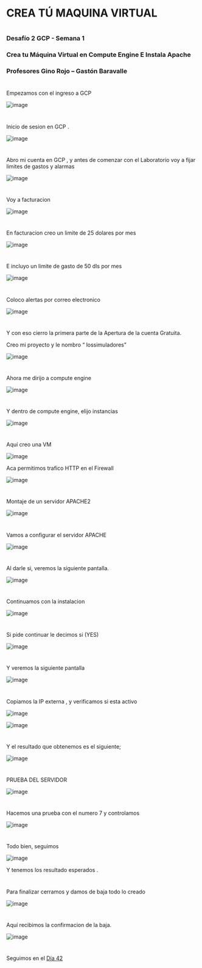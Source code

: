 

# CREA TÚ MAQUINA VIRTUAL


#

### Desafío 2 GCP - Semana 1  
### Crea tu Máquina Virtual en Compute Engine  E Instala Apache
### Profesores Gino Rojo – Gastón Baravalle

#

Empezamos con el ingreso a GCP

![image](https://user-images.githubusercontent.com/96561825/173627959-dcd9f8be-1f95-4716-869a-fa267fd9945d.png)

#
Inicio de sesion en GCP .

![image](https://user-images.githubusercontent.com/96561825/173628041-f52b809f-5e51-4afb-a938-2bc699812aab.png)

#

Abro mi cuenta en GCP , y antes de comenzar con el Laboratorio  voy a fijar limites de gastos y alarmas

![image](https://user-images.githubusercontent.com/96561825/173628120-2f9dd106-4ad2-4983-97d7-928dca455fc7.png)

#

Voy a facturacion

![image](https://user-images.githubusercontent.com/96561825/173628190-d48fcbfb-e1f8-4c27-844a-cb586be29c5f.png)

#

En facturacion creo un limite de 25 dolares por mes

![image](https://user-images.githubusercontent.com/96561825/173628264-ac9937ab-c3d5-4759-a528-231fe92e758e.png)

#

E incluyo un limite de gasto de 50 dls por mes

![image](https://user-images.githubusercontent.com/96561825/173628304-668ae460-88bf-416c-9f49-f3d50686b8ae.png)

#
Coloco alertas por correo electronico

![image](https://user-images.githubusercontent.com/96561825/173628361-77b05e65-2ac6-4831-8034-ced952b8bdc3.png)

#

Y con eso cierro la primera parte de la Apertura de la cuenta Gratuita.

Creo mi proyecto  y le nombro “ lossimuladores”

![image](https://user-images.githubusercontent.com/96561825/173628424-07dd51ad-18a8-4eba-9424-451cd8eff785.png)

#

Ahora me dirijo a compute engine

![image](https://user-images.githubusercontent.com/96561825/173628481-8defcac1-adce-4827-a2d9-1e3c70a41c54.png)

#

Y dentro de compute engine, elijo instancias

![image](https://user-images.githubusercontent.com/96561825/173628542-9cdb6096-53fb-467b-a440-5a775a4ab191.png)

#

Aquí creo una VM

![image](https://user-images.githubusercontent.com/96561825/173628593-340b8745-4d36-43d6-bcb2-de197cc2bdc8.png)

Aca permitimos  trafico HTTP en el Firewall

![image](https://user-images.githubusercontent.com/96561825/173628641-8ee00165-a438-428a-987e-6033000eaf92.png)

#

Montaje de un servidor APACHE2

![image](https://user-images.githubusercontent.com/96561825/173628717-a5610a40-b8f0-4f9f-b07c-ed016ec30478.png)

#

Vamos a configurar el servidor APACHE

![image](https://user-images.githubusercontent.com/96561825/173628789-c6ef93f5-98ab-484f-998f-6c3995dded6c.png)

#

Al darle si, veremos la siguiente pantalla.

![image](https://user-images.githubusercontent.com/96561825/173628831-0dc99475-e7bb-40f3-8e0c-5e2cddba62a0.png)

#

Continuamos con la instalacion

![image](https://user-images.githubusercontent.com/96561825/173628888-9cd64ba4-0cda-40f4-86a5-652b9f0ef117.png)

#

Si pide continuar le decimos si (YES)

![image](https://user-images.githubusercontent.com/96561825/173628936-58af55e9-5507-4aff-bc77-addc8090ca1e.png)

#

Y veremos la siguiente pantalla

![image](https://user-images.githubusercontent.com/96561825/173628982-52cd23f9-3b66-4dc1-9cf3-84abfabc4f2e.png)

#

Copiamos la IP externa , y verificamos si esta activo

![image](https://user-images.githubusercontent.com/96561825/173629013-a25e1b88-1151-42fd-92f4-0193c64559e0.png)

![image](https://user-images.githubusercontent.com/96561825/173629044-14bbba82-36cf-42da-b3ce-426c935a2fcb.png)

#

Y el resultado que obtenemos es el siguiente;

![image](https://user-images.githubusercontent.com/96561825/173629084-25f8c98c-3b44-4691-80cd-8b39d4adaf31.png)

#

PRUEBA DEL SERVIDOR

![image](https://user-images.githubusercontent.com/96561825/173629167-4c00fc3e-2bb1-40fb-8ea1-64b19abe8939.png)


#

Hacemos una prueba con el numero 7 y controlamos

![image](https://user-images.githubusercontent.com/96561825/173629211-4082b06a-7722-4798-9ca9-3b765adaa7bb.png)

#


Todo bien, seguimos

![image](https://user-images.githubusercontent.com/96561825/173629280-6963694c-de8a-417d-b959-034cb95caef4.png)

Y tenemos los resultado esperados .

#

Para finalizar cerramos y damos de baja todo lo creado 

![image](https://user-images.githubusercontent.com/96561825/173629361-b883ddb6-0c8b-4718-be41-199217948354.png)


#
Aquí recibimos la confirmacion de la baja. 


![image](https://user-images.githubusercontent.com/96561825/173629419-8dfc1609-97cf-4ae3-a422-97ea87cb984e.png)

#
#
#
#
#
Seguimos en el [Día 42](day042.md)

